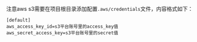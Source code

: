 注意aws s3需要在项目根目录添加配置`.aws/credentials`文件，内容格式如下：
```
[default]
aws_access_key_id=s3平台账号里的access_key值
aws_secret_access_key=s3平台账号里的secret值
```